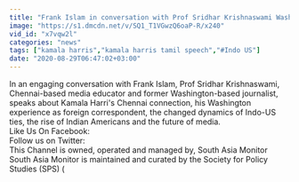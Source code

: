 ```yaml
---
title: "Frank Islam in conversation with Prof Sridhar Krishnaswami Washington Calling"
image: "https://s1.dmcdn.net/v/SQ1_T1VGwzQ6oaP-R/x240"
vid_id: "x7vqw2l"
categories: "news"
tags: ["kamala harris","kamala harris tamil speech","#Indo US"]
date: "2020-08-29T06:47:02+03:00"
---
```

In an engaging conversation with Frank Islam, Prof Sridhar Krishnaswami, Chennai-based media educator and former Washington-based journalist,  speaks about Kamala Harri's Chennai connection, his Washington experience as foreign correspondent, the changed dynamics of Indo-US ties, the rise of Indian Americans and the future of media.  <br>Like Us On Facebook:   <br>Follow us on Twitter:   <br>This Channel is owned, operated and managed by, South Asia Monitor   <br>South Asia Monitor is maintained and curated by the Society for Policy Studies (SPS) (
